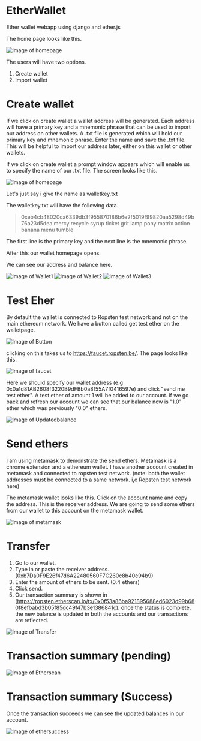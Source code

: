 # EtherWallet
Ether wallet webapp using django and ether.js

The home page looks like this.

![Image of homepage](https://github.com/Allwin12/EtherWallet/blob/master/screenshots/homepage.png)

The users will have two options.    
1. Create wallet
2. Import wallet

# Create wallet

If we click on create wallet a wallet address will be generated. Each address will have a primary key and a mnemonic phrase that can be used to import our address on other wallets. A .txt file is generated which will hold our primary key and mnemonic phrase. Enter the name and save the .txt file. This will be helpful to import our address later, either on this wallet or other wallets.


If we click on create wallet a prompt window appears which will enable us to specify the name of our .txt file.
The screen looks like this.

![Image of homepage](https://github.com/Allwin12/EtherWallet/blob/master/screenshots/createwallet.png)

Let's just say i give the name as walletkey.txt

The walletkey.txt will have the following data.

>0xeb4cb48020ca6339db3f955870186b6e2f5019f99820aa5298d49b76a23d5dea
>mercy recycle syrup ticket grit lamp pony matrix action banana menu tumble

The first line is the primary key and the next line is the mnemonic phrase.

After this our wallet homepage opens.

We can see our address and balance here.

![Image of Wallet1](https://github.com/Allwin12/EtherWallet/blob/master/screenshots/wallet1.png)
![Image of Wallet2](https://github.com/Allwin12/EtherWallet/blob/master/screenshots/wallet2.png)
![Image of Wallet3](https://github.com/Allwin12/EtherWallet/blob/master/screenshots/wallet3.png)

# Test Eher

By default the wallet is connected to Ropsten test network and not on the main ethereum network. We have a button called 
get test ether on the walletpage.

![Image of Button](https://github.com/Allwin12/EtherWallet/blob/master/screenshots/wallet2%20(1).png)

clicking on this takes us to https://faucet.ropsten.be/. The page looks like this.

![Image of faucet](https://github.com/Allwin12/EtherWallet/blob/master/screenshots/faucet.png)

Here we should specify our wallet address (e.g 0x0a1d81AB2608f3220B9dFBb0a8f55A7f0416597e) and click "send me test ether". A test ether of amount 1 will be added to our account. if we go back and refresh our account we can see that our balance now is "1.0" ether  which was previously "0.0" ethers.

![Image of Updatedbalance](https://github.com/Allwin12/EtherWallet/blob/master/screenshots/updatedbalance.png)

# Send ethers
I am using metamask to demonstrate the send ethers. Metamask is a chrome extension and a ethereum wallet. I have another account created in metamask and connected to ropsten test network. (note: both the wallet addresses must be connected to a same network. i,e Ropsten test network here)

The metamask wallet looks like this. Click on the account name and copy the address. This is the receiver address. We are going to send some ethers from our wallet to this account on the metamask wallet.

![Image of metamask](https://github.com/Allwin12/EtherWallet/blob/master/screenshots/metamaskwallet.png)

# Transfer

1) Go to our wallet. 
2) Type in or paste the receiver address. (0xb7Da0F9E26f47d6A22480560F7C260c8b40e94b9)
3) Enter the amount of ethers to be sent. (0.4 ethers)
4) Click send.
5) Our transaction summary is shown in (https://ropsten.etherscan.io/tx/0x0f53a86ba921895688ed6023d99b680f8efbabd3b05f85dc49f47b3e1386841c). once the status is complete, the new balance is updated in both the accounts and our transactions are reflected.

![Image of Transfer](https://github.com/Allwin12/EtherWallet/blob/master/screenshots/transfer.png)

# Transaction summary (pending)

![Image of Etherscan](https://github.com/Allwin12/EtherWallet/blob/master/screenshots/etherscan.png)

# Transaction summary (Success)

Once the transaction succeeds we can see the updated balances in our account.

![Image of ethersuccess](https://github.com/Allwin12/EtherWallet/blob/master/screenshots/etherscansuccess.png)






